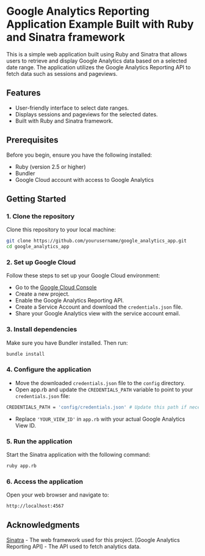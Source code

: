 # Google Analytics Reporting Application Example Built with Ruby and Sinatra framework 

This is a simple web application built using Ruby and Sinatra that allows users to retrieve and display Google Analytics data based on a selected date range. The application utilizes the Google Analytics Reporting API to fetch data such as sessions and pageviews.

## Features

- User-friendly interface to select date ranges.
- Displays sessions and pageviews for the selected dates.
- Built with Ruby and Sinatra framework.

## Prerequisites

Before you begin, ensure you have the following installed:

- Ruby (version 2.5 or higher)
- Bundler
- Google Cloud account with access to Google Analytics

## Getting Started

### 1. Clone the repository

Clone this repository to your local machine:

```bash
git clone https://github.com/yourusername/google_analytics_app.git
cd google_analytics_app
```
### 2. Set up Google Cloud

Follow these steps to set up your Google Cloud environment:

- Go to the [Google Cloud Console](https://console.cloud.google.com/)
- Create a new project.
- Enable the Google Analytics Reporting API.
- Create a Service Account and download the `credentials.json` file.
- Share your Google Analytics view with the service account email.

### 3. Install dependencies

Make sure you have Bundler installed. Then run:

```bash
bundle install
```
### 4. Configure the application

- Move the downloaded `credentials.json` file to the `config` directory.
- Open app.rb and update the `CREDENTIALS_PATH` variable to point to your `credentials.json` file:

```bash
CREDENTIALS_PATH = 'config/credentials.json' # Update this path if necessary
```

- Replace `'YOUR_VIEW_ID'` in `app.rb` with your actual Google Analytics View ID.

### 5. Run the application
Start the Sinatra application with the following command:

```bash
ruby app.rb
```

### 6. Access the application
Open your web browser and navigate to:

```bash
http://localhost:4567
```

## Acknowledgments

[Sinatra](https://sinatrarb.com/) - The web framework used for this project.
[Google Analytics Reporting API] - The API used to fetch analytics data.